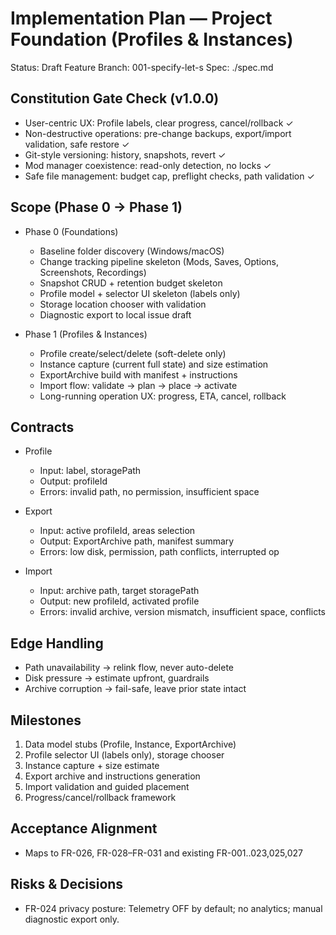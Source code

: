 # Implementation Plan — Project Foundation (Profiles & Instances)

Status: Draft
Feature Branch: 001-specify-let-s
Spec: ./spec.md

## Constitution Gate Check (v1.0.0)

- User-centric UX: Profile labels, clear progress, cancel/rollback ✓
- Non-destructive operations: pre-change backups, export/import validation, safe restore ✓
- Git-style versioning: history, snapshots, revert ✓
- Mod manager coexistence: read-only detection, no locks ✓
- Safe file management: budget cap, preflight checks, path validation ✓

## Scope (Phase 0 → Phase 1)

- Phase 0 (Foundations)

  - Baseline folder discovery (Windows/macOS)
  - Change tracking pipeline skeleton (Mods, Saves, Options, Screenshots, Recordings)
  - Snapshot CRUD + retention budget skeleton
  - Profile model + selector UI skeleton (labels only)
  - Storage location chooser with validation
  - Diagnostic export to local issue draft

- Phase 1 (Profiles & Instances)
  - Profile create/select/delete (soft-delete only)
  - Instance capture (current full state) and size estimation
  - ExportArchive build with manifest + instructions
  - Import flow: validate → plan → place → activate
  - Long-running operation UX: progress, ETA, cancel, rollback

## Contracts

- Profile

  - Input: label, storagePath
  - Output: profileId
  - Errors: invalid path, no permission, insufficient space

- Export

  - Input: active profileId, areas selection
  - Output: ExportArchive path, manifest summary
  - Errors: low disk, permission, path conflicts, interrupted op

- Import
  - Input: archive path, target storagePath
  - Output: new profileId, activated profile
  - Errors: invalid archive, version mismatch, insufficient space, conflicts

## Edge Handling

- Path unavailability → relink flow, never auto-delete
- Disk pressure → estimate upfront, guardrails
- Archive corruption → fail-safe, leave prior state intact

## Milestones

1. Data model stubs (Profile, Instance, ExportArchive)
2. Profile selector UI (labels only), storage chooser
3. Instance capture + size estimate
4. Export archive and instructions generation
5. Import validation and guided placement
6. Progress/cancel/rollback framework

## Acceptance Alignment

- Maps to FR-026, FR-028–FR-031 and existing FR-001..023,025,027

## Risks & Decisions

- FR-024 privacy posture: Telemetry OFF by default; no analytics; manual diagnostic export only.
